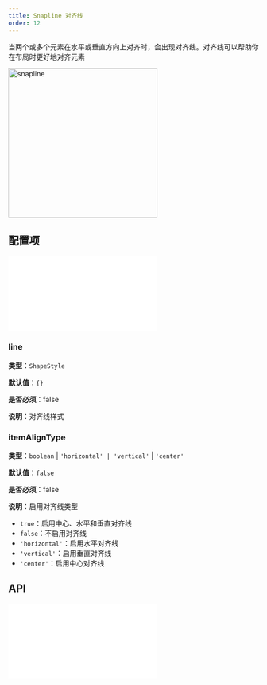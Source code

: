 ```yaml
---
title: Snapline 对齐线
order: 12
---
```


当两个或多个元素在水平或垂直方向上对齐时，会出现对齐线。对齐线可以帮助你在布局时更好地对齐元素

<img alt="snapline" src="https://mdn.alipayobjects.com/huamei_qa8qxu/afts/img/A*IO2JTarFs0AAAAAAAAAAAAAADmJ7AQ/original" height='300'/>

## 配置项

<embed src="../../common/IPluginBaseConfig.en.md"></embed>

### line

**类型**：`ShapeStyle`

**默认值**：`{}`

**是否必须**：false

**说明**：对齐线样式

### itemAlignType

**类型**：`boolean` | `'horizontal' | 'vertical'` | `'center'`

**默认值**：`false`

**是否必须**：false

**说明**：启用对齐线类型

- `true`：启用中心、水平和垂直对齐线
- `false`：不启用对齐线
- `'horizontal'`：启用水平对齐线
- `'vertical'`：启用垂直对齐线
- `'center'`：启用中心对齐线

## API

<!-- TODO 缺少 destroy 方法待修复 -->

<embed src="../../common/PluginAPIDestroy.zh.md"></embed>
